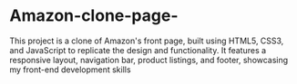 # Amazon-clone-page-
This project is a clone of Amazon's front page, built using HTML5, CSS3, and JavaScript to replicate the design and functionality. It features a responsive layout, navigation bar, product listings, and footer, showcasing my front-end development skills
